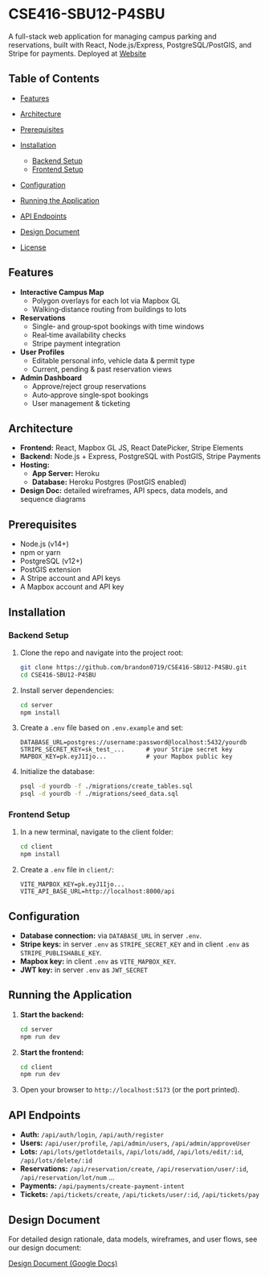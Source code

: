 # CSE416-SBU12-P4SBU

A full-stack web application for managing campus parking and reservations, built with React, Node.js/Express, PostgreSQL/PostGIS, and Stripe for payments. Deployed at [Website](sbuparking.live)

## Table of Contents

* [Features](#features)
* [Architecture](#architecture)
* [Prerequisites](#prerequisites)
* [Installation](#installation)

  * [Backend Setup](#backend-setup)
  * [Frontend Setup](#frontend-setup)
* [Configuration](#configuration)
* [Running the Application](#running-the-application)
* [API Endpoints](#api-endpoints)
* [Design Document](#design-document)
* [License](#license)

## Features

- **Interactive Campus Map**  
  - Polygon overlays for each lot via Mapbox GL  
  - Walking‐distance routing from buildings to lots  
- **Reservations**  
  - Single‐ and group‐spot bookings with time windows  
  - Real‐time availability checks  
  - Stripe payment integration  
- **User Profiles**  
  - Editable personal info, vehicle data & permit type  
  - Current, pending & past reservation views  
- **Admin Dashboard**  
  - Approve/reject group reservations  
  - Auto‐approve single‐spot bookings  
  - User management & ticketing  


## Architecture

- **Frontend:** React, Mapbox GL JS, React DatePicker, Stripe Elements  
- **Backend:** Node.js + Express, PostgreSQL with PostGIS, Stripe Payments  
- **Hosting:**  
  - **App Server:** Heroku  
  - **Database:** Heroku Postgres (PostGIS enabled)  
- **Design Doc:** detailed wireframes, API specs, data models, and sequence diagrams  

## Prerequisites

* Node.js (v14+)
* npm or yarn
* PostgreSQL (v12+)
* PostGIS extension
* A Stripe account and API keys
* A Mapbox account and API key

## Installation

### Backend Setup

1. Clone the repo and navigate into the project root:

   ```bash
   git clone https://github.com/brandon0719/CSE416-SBU12-P4SBU.git
   cd CSE416-SBU12-P4SBU
   ```
2. Install server dependencies:

   ```bash
   cd server
   npm install
   ```
3. Create a `.env` file based on `.env.example` and set:

   ```text
   DATABASE_URL=postgres://username:password@localhost:5432/yourdb
   STRIPE_SECRET_KEY=sk_test_...      # your Stripe secret key
   MAPBOX_KEY=pk.eyJ1Ijo...           # your Mapbox public key
   ```
4. Initialize the database:

   ```bash
   psql -d yourdb -f ./migrations/create_tables.sql
   psql -d yourdb -f ./migrations/seed_data.sql
   ```

### Frontend Setup

1. In a new terminal, navigate to the client folder:

   ```bash
   cd client
   npm install
   ```
2. Create a `.env` file in `client/`:

   ```text
   VITE_MAPBOX_KEY=pk.eyJ1Ijo...
   VITE_API_BASE_URL=http://localhost:8000/api
   ```

## Configuration

* **Database connection:** via `DATABASE_URL` in server `.env`.
* **Stripe keys:** in server `.env` as `STRIPE_SECRET_KEY` and in client `.env` as `STRIPE_PUBLISHABLE_KEY`.
* **Mapbox key:** in client `.env` as `VITE_MAPBOX_KEY`.
* **JWT key:** in server `.env` as `JWT_SECRET`

## Running the Application

1. **Start the backend:**

   ```bash
   cd server
   npm run dev
   ```
2. **Start the frontend:**

   ```bash
   cd client
   npm run dev
   ```
3. Open your browser to `http://localhost:5173` (or the port printed).

## API Endpoints

* **Auth:** `/api/auth/login`, `/api/auth/register`
* **Users:** `/api/user/profile`, `/api/admin/users`, `/api/admin/approveUser`
* **Lots:** `/api/lots/getlotdetails`, `/api/lots/add`, `/api/lots/edit/:id`, `/api/lots/delete/:id`
* **Reservations:** `/api/reservation/create`, `/api/reservation/user/:id`, `/api/reservation/lot/num` ...
* **Payments:** `/api/payments/create-payment-intent`
* **Tickets:** `/api/tickets/create`, `/api/tickets/user/:id`, `/api/tickets/pay`

## Design Document

For detailed design rationale, data models, wireframes, and user flows, see our design document:

[Design Document (Google Docs)](https://docs.google.com/document/d/1E8whk3lCZq_UvAOrz5guGLoqqs9F9DHRcLdPyOiF29k/edit?usp=sharing)


